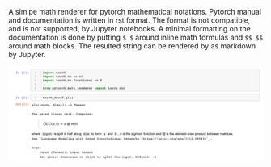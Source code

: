 A simlpe math renderer for pytorch mathematical notations. Pytorch manual and documentation is written in rst format. The format is not compatible, and is not supported, by Jupyter notebooks. A minimal formatting on the documentation is done by putting `$ $` around inline math formulas and `$$ $$` around math blocks. The resulted string can be rendered by as markdown by Jupyter.

![alt text](https://github.com/syadegari/pytorch_math_renderer/blob/master/pics/GLU.png)
